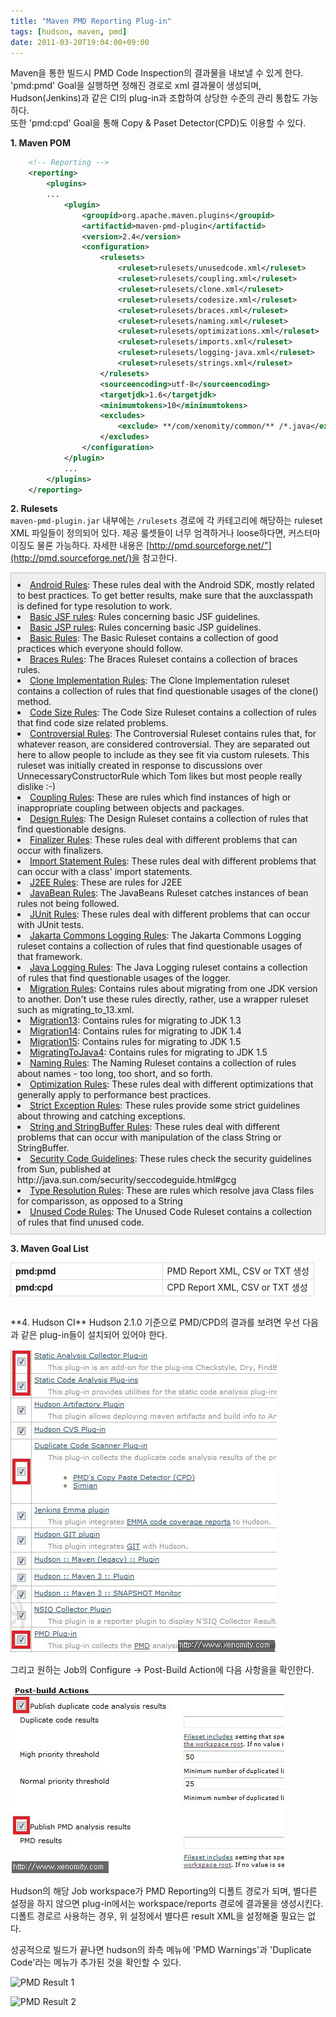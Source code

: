 ```yaml
---
title: "Maven PMD Reporting Plug-in"
tags: [hudson, maven, pmd]
date: 2011-03-20T19:04:00+09:00
---
```


Maven을 통한 빌드시 PMD Code Inspection의 결과물을 내보낼 수 있게 한다. 'pmd:pmd' Goal을 실행하면 정해진 경로로 xml 결과물이 생성되며, Hudson(Jenkins)과 같은 CI의 plug-in과 조합하여 상당한 수준의 관리 통합도 가능하다.  
또한 'pmd:cpd' Goal을 통해 Copy & Paset Detector(CPD)도 이용할 수 있다.  
  
  
**1. Maven POM**
```xml
    <!-- Reporting -->
    <reporting>
        <plugins>
        ...
            <plugin>
                <groupid>org.apache.maven.plugins</groupid>
                <artifactid>maven-pmd-plugin</artifactid>
                <version>2.4</version>
                <configuration>
                    <rulesets>
                        <ruleset>rulesets/unusedcode.xml</ruleset>
                        <ruleset>rulesets/coupling.xml</ruleset>
                        <ruleset>rulesets/clone.xml</ruleset>
                        <ruleset>rulesets/codesize.xml</ruleset>
                        <ruleset>rulesets/braces.xml</ruleset>
                        <ruleset>rulesets/naming.xml</ruleset>
                        <ruleset>rulesets/optimizations.xml</ruleset>
                        <ruleset>rulesets/imports.xml</ruleset>
                        <ruleset>rulesets/logging-java.xml</ruleset>
                        <ruleset>rulesets/strings.xml</ruleset>
                    </rulesets>
                    <sourceencoding>utf-8</sourceencoding>
                    <targetjdk>1.6</targetjdk>
                    <minimumtokens>10</minimumtokens>
                    <excludes>
                        <exclude> **/com/xenomity/common/** /*.java</exclude>
                    </excludes>
                </configuration>
            </plugin>
            ...
        </plugins>
    </reporting>
```
  
  
**2. Rulesets**  
`maven-pmd-plugin.jar` 내부에는 `/rulesets` 경로에 각 카테고리에 해당하는 ruleset XML 파일들이 정의되어 있다. 제공 룰셋들이 너무 엄격하거나 loose하다면, 커스터마이징도 물론 가능하다.
자세한 내용은 [http://pmd.sourceforge.net/"](http://pmd.sourceforge.net/)을 참고한다.

<div style="BORDER-BOTTOM: #c1c1c1 1px solid; BORDER-LEFT: #c1c1c1 1px solid; PADDING-BOTTOM: 10px; BACKGROUND-COLOR: #eeeeee; PADDING-LEFT: 10px; PADDING-RIGHT: 10px; BORDER-TOP: #c1c1c1 1px solid; BORDER-RIGHT: #c1c1c1 1px solid; PADDING-TOP: 10px" class="txc-textbox">
<li>
<a href="http://pmd.sourceforge.net/rules/index.html#Android_Rules">Android Rules</a>: These rules deal with the Android SDK, mostly related to best practices. To get better results, make sure that the auxclasspath is defined for type resolution to work. </li>
<li>
<a href="http://pmd.sourceforge.net/rules/index.html#Basic_JSF_rules">Basic JSF rules</a>: Rules concerning basic JSF guidelines. </li>
<li>
<a href="http://pmd.sourceforge.net/rules/index.html#Basic_JSP_rules">Basic JSP rules</a>: Rules concerning basic JSP guidelines.</li>
<li>
<a href="http://pmd.sourceforge.net/rules/index.html#Basic_Rules">Basic Rules</a>: The Basic Ruleset contains a collection of good practices which everyone should follow. </li>
<li>
<a href="http://pmd.sourceforge.net/rules/index.html#Braces_Rules">Braces Rules</a>: The Braces Ruleset contains a collection of braces rules. </li>
<li>
<a href="http://pmd.sourceforge.net/rules/index.html#Clone_Implementation_Rules">Clone Implementation Rules</a>: The Clone Implementation ruleset contains a collection of rules that find questionable usages of the clone() method. </li>
<li>
<a href="http://pmd.sourceforge.net/rules/index.html#Code_Size_Rules">Code Size Rules</a>: The Code Size Ruleset contains a collection of rules that find code size related problems. </li>
<li>
<a href="http://pmd.sourceforge.net/rules/index.html#Controversial_Rules">Controversial Rules</a>: The Controversial Ruleset contains rules that, for whatever reason, are considered controversial. They are separated out here to allow people to include as they see fit via custom rulesets. This ruleset was initially created in response to discussions over UnnecessaryConstructorRule which Tom likes but most people really dislike :-) </li>
<li>
<a href="http://pmd.sourceforge.net/rules/index.html#Coupling_Rules">Coupling Rules</a>: These are rules which find instances of high or inappropriate coupling between objects and packages. </li>
<li>
<a href="http://pmd.sourceforge.net/rules/index.html#Design_Rules">Design Rules</a>: The Design Ruleset contains a collection of rules that find questionable designs. </li>
<li>
<a href="http://pmd.sourceforge.net/rules/index.html#Finalizer_Rules">Finalizer Rules</a>: These rules deal with different problems that can occur with finalizers. </li>
<li>
<a href="http://pmd.sourceforge.net/rules/index.html#Import_Statement_Rules">Import Statement Rules</a>: These rules deal with different problems that can occur with a class' import statements. </li>
<li>
<a href="http://pmd.sourceforge.net/rules/index.html#J2EE_Rules">J2EE Rules</a>: These are rules for J2EE </li>
<li>
<a href="http://pmd.sourceforge.net/rules/index.html#JavaBean_Rules">JavaBean Rules</a>: The JavaBeans Ruleset catches instances of bean rules not being followed. </li>
<li>
<a href="http://pmd.sourceforge.net/rules/index.html#JUnit_Rules">JUnit Rules</a>: These rules deal with different problems that can occur with JUnit tests. </li>
<li>
<a href="http://pmd.sourceforge.net/rules/index.html#Jakarta_Commons_Logging_Rules">Jakarta Commons Logging Rules</a>: The Jakarta Commons Logging ruleset contains a collection of rules that find questionable usages of that framework. </li>
<li>
<a href="http://pmd.sourceforge.net/rules/index.html#Java_Logging_Rules">Java Logging Rules</a>: The Java Logging ruleset contains a collection of rules that find questionable usages of the logger. </li>
<li>
<a href="http://pmd.sourceforge.net/rules/index.html#Migration_Rules">Migration Rules</a>: Contains rules about migrating from one JDK version to another. Don't use these rules directly, rather, use a wrapper ruleset such as migrating_to_13.xml. </li>
<li>
<a href="http://pmd.sourceforge.net/rules/index.html#Migration13">Migration13</a>: Contains rules for migrating to JDK 1.3 </li>
<li>
<a href="http://pmd.sourceforge.net/rules/index.html#Migration14">Migration14</a>: Contains rules for migrating to JDK 1.4 </li>
<li>
<a href="http://pmd.sourceforge.net/rules/index.html#Migration15">Migration15</a>: Contains rules for migrating to JDK 1.5 </li>
<li>
<a href="http://pmd.sourceforge.net/rules/index.html#MigratingToJava4">MigratingToJava4</a>: Contains rules for migrating to JDK 1.5 </li>
<li>
<a href="http://pmd.sourceforge.net/rules/index.html#Naming_Rules">Naming Rules</a>: The Naming Ruleset contains a collection of rules about names - too long, too short, and so forth. </li>
<li>
<a href="http://pmd.sourceforge.net/rules/index.html#Optimization_Rules">Optimization Rules</a>: These rules deal with different optimizations that generally apply to performance best practices. </li>
<li>
<a href="http://pmd.sourceforge.net/rules/index.html#Strict_Exception_Rules">Strict Exception Rules</a>: These rules provide some strict guidelines about throwing and catching exceptions. </li>
<li>
<a href="http://pmd.sourceforge.net/rules/index.html#String_and_StringBuffer_Rules">String and StringBuffer Rules</a>: These rules deal with different problems that can occur with manipulation of the class String or StringBuffer. </li>
<li>
<a href="http://pmd.sourceforge.net/rules/index.html#Security_Code_Guidelines">Security Code Guidelines</a>: These rules check the security guidelines from Sun, published at http://java.sun.com/security/seccodeguide.html#gcg </li>
<li>
<a href="http://pmd.sourceforge.net/rules/index.html#Type_Resolution_Rules">Type Resolution Rules</a>: These are rules which resolve java Class files for comparisson, as opposed to a String </li>
<li>
<a href="http://pmd.sourceforge.net/rules/index.html#Unused_Code_Rules">Unused Code Rules</a>: The Unused Code Ruleset contains a collection of rules that find unused code. <br>
</li>
</div>

**3. Maven Goal List**
<table style="BORDER-COLLAPSE: collapse" cellspacing="1" cellpadding="1" width="580" bgcolor="#ffffff">
<tbody>
<tr>
<td style="BORDER-BOTTOM: #dadada 1px solid; BORDER-LEFT: #dadada 1px solid; BORDER-TOP: #dadada 1px solid; BORDER-RIGHT: #dadada 1px solid" width="50%"><strong>pmd:pmd</strong></td>
<td style="BORDER-BOTTOM: #dadada 1px solid; BORDER-LEFT: #dadada 1px solid; BORDER-TOP: #dadada 1px solid; BORDER-RIGHT: #dadada 1px solid" width="50%">PMD Report XML, CSV or TXT 생성 </td>
</tr>
<tr>
<td style="BORDER-BOTTOM: #dadada 1px solid; BORDER-LEFT: #dadada 1px solid; BORDER-TOP: #dadada 1px solid; BORDER-RIGHT: #dadada 1px solid" width="50%"><strong>pmd:cpd</strong></td>
<td style="BORDER-BOTTOM: #dadada 1px solid; BORDER-LEFT: #dadada 1px solid; BORDER-TOP: #dadada 1px solid; BORDER-RIGHT: #dadada 1px solid" width="50%">CPD Report XML, CSV or TXT 생성</td>
</tr>
</tbody>
</table>
<br>
**4. Hudson CI**
Hudson 2.1.0 기준으로 PMD/CPD의 결과를 보려면 우선 다음과 같은 plug-in들이 설치되어 있어야 한다.<br>

![maven plugins](/assets/image/2011-03-20-201108201745.jpg)

그리고 원하는 Job의 Configure -> Post-Build Action에 다음 사항을을 확인한다.  

![post build](/assets/image/2011-03-20-201108201908.jpg)
  
Hudson의 해당 Job workspace가 PMD Reporting의 디폴트 경로가 되며, 별다른 설정을 하지 않으면 plug-in에서는 workspace/reports 경로에 결과물을 생성시킨다. 디폴트 경로르 사용하는 경우, 위 설정에서 별다른 result XML을 설정해줄 필요는 없다.  
  
성공적으로 빌드가 끝나면 hudson의 좌측 메뉴에 'PMD Warnings'과 'Duplicate Code'라는 메뉴가 추가된 것을 확인할 수 있다.  

![PMD Result 1](/attachments/2011-03-20-201108201923.jpg)

![PMD Result 2](/attachments/2011-03-20-201108201920.jpg)
  

 

  
  
